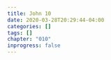 ```yaml
---
title: John 10
date: 2020-03-28T20:29:44-04:00
categories: []
tags: []
chapter: "010"
inprogress: false
---
```


